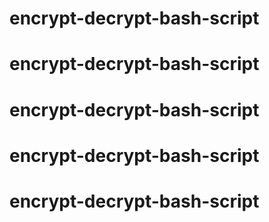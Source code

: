 # encrypt-decrypt-bash-script
# encrypt-decrypt-bash-script
# encrypt-decrypt-bash-script
# encrypt-decrypt-bash-script
# encrypt-decrypt-bash-script

